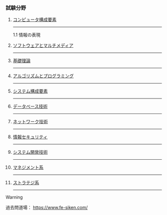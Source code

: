 ### 試験分野
1. [コンピュータ構成要素]()<hr>
  1.1 情報の表現
2. [ソフトウェアとマルチメディア]()<hr>

3. [基礎理論]()<hr>

4. [アルゴリズムとプログラミング]()<hr>

5. [システム構成要素]()<hr>

6. [データベース技術]()<hr>

7. [ネットワーク技術]()<hr>

8. [情報セキュリティ]()<hr>

9. [システム開発技術]()<hr>

10. [マネジメント系]()<hr>

11. [ストラテジ系]()<hr>

> [!WARNING]
> 過去問道場： https://www.fe-siken.com/
